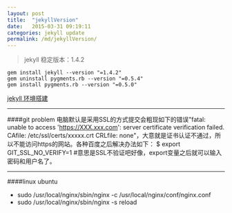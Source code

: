 ```yaml
---
layout: post
title:  "jekyllVersion"
date:   2015-03-31 09:19:11
categories: jekyll update
permalink: /md/jekyllVersion/
---
```

>jekyll 稳定版本：1.4.2

```
gem install jekyll --version "=1.4.2"
gem uninstall pygments.rb --version "=0.5.4"
gem install pygments.rb --version "=0.5.0"
```


[jekyll-gh]:https://github.com/mojombo/jekyll
[jekyll]: http://jekyllrb.com
[jekyll 环境搭建](http://poly.emptystack.net/docs/installation/)

---
####git problem
电脑默认是采用SSL的方式提交会粗现如下的错误"fatal: unable to access 'https://XXX.xxx.com': server certificate verification failed. CAfile: /etc/ssl/certs/xxxxx.crt CRLfile: none"，大意就是证书认证不通过，所以不能访问https的网站。各种百度之后解决办法如下：
$ export GIT_SSL_NO_VERIFY=1 #意思是SSL不验证吧好像，export变量之后就可以输入密码和用户名了。

---
####linux ubuntu
- sudo /usr/local/nginx/sbin/nginx -c /usr/local/nginx/conf/nginx.conf
- sudo /usr/local/nginx/sbin/nginx -s reload

